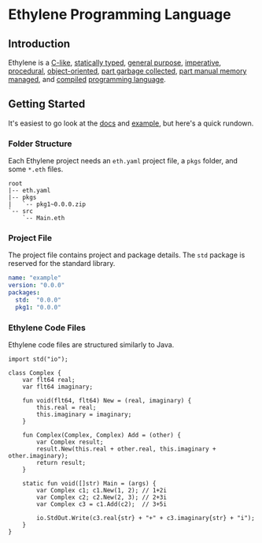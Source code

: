 # Ethylene Programming Language
## Introduction
Ethylene is a 
[C-like](https://en.wikipedia.org/wiki/Category:C_programming_language_family), 
[statically typed](https://en.wikipedia.org/wiki/Static_type_system),
[general purpose](https://en.wikipedia.org/wiki/General-purpose_language), 
[imperative](https://en.wikipedia.org/wiki/Imperative_programming), 
[procedural]([procedural](https://en.wikipedia.org/wiki/Procedural_programming)), 
[object-oriented](https://en.wikipedia.org/wiki/Object-oriented_programming), 
[part garbage collected](https://en.wikipedia.org/wiki/Garbage_collection_(computer_science)), 
[part manual memory managed](https://en.wikipedia.org/wiki/Manual_memory_management),
and [compiled](https://en.wikipedia.org/wiki/Compiler)
 [programming language](https://en.wikipedia.org/wiki/Programming_language).

## Getting Started
It's easiest to go look at the [docs](/docs/) and [example](/example/), but here's a quick rundown.

### Folder Structure
Each Ethylene project needs an `eth.yaml` project file, a `pkgs` folder, and some `*.eth` files.
```
root
|-- eth.yaml
|-- pkgs
|   `-- pkg1~0.0.0.zip
`-- src
    `-- Main.eth
```

### Project File
The project file contains project and package details.
The `std` package is reserved for the standard library.
```yaml
name: "example"
version: "0.0.0"
packages:
  std:  "0.0.0"
  pkg1: "0.0.0"
```

### Ethylene Code Files
Ethylene code files are structured similarly to Java.
```
import std("io");

class Complex {
    var flt64 real;
    var flt64 imaginary;

    fun void(flt64, flt64) New = (real, imaginary) {
        this.real = real;
        this.imaginary = imaginary;
    }

    fun Complex(Complex, Complex) Add = (other) {
        var Complex result;
        result.New(this.real + other.real, this.imaginary + other.imaginary);
        return result;
    }

    static fun void([]str) Main = (args) {
        var Complex c1; c1.New(1, 2); // 1+2i
        var Complex c2; c2.New(2, 3); // 2+3i
        var Complex c3 = c1.Add(c2);  // 3+5i
        
        io.StdOut.Write(c3.real{str} + "+" + c3.imaginary{str} + "i");
    }
}